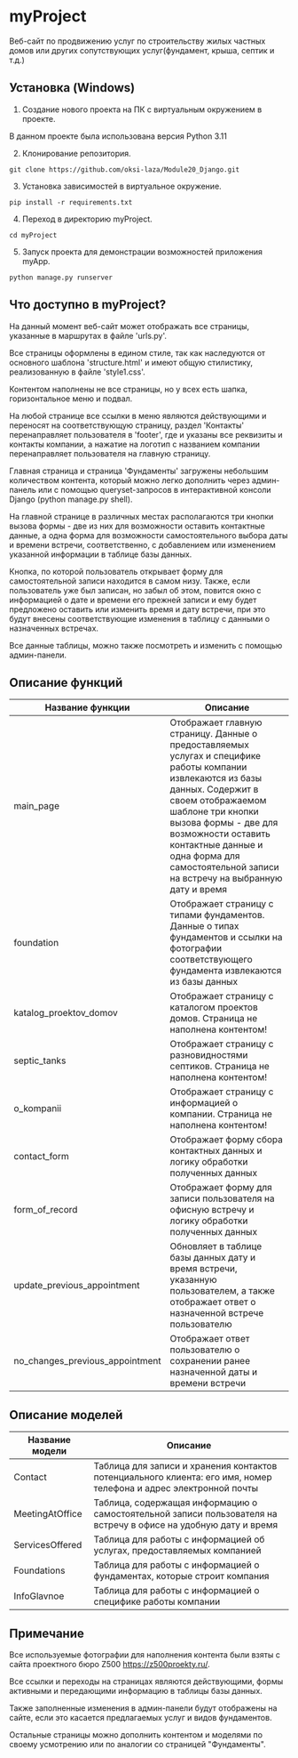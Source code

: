 # myProject
Веб-сайт по продвижению услуг по строительству жилых частных домов или других сопутствующих услуг(фундамент, крыша, септик и т.д.)


## Установка (Windows)

1. Создание нового проекта на ПК с виртуальным окружением в проекте.

В данном проекте была использована версия Python 3.11

2. Клонирование репозитория.

```git clone https://github.com/oksi-laza/Module20_Django.git```

3. Установка зависимостей в виртуальное окружение.

```pip install -r requirements.txt```

4. Переход в директорию myProject.

```cd myProject```

5. Запуск проекта для демонстрации возможностей приложения myApp.

```python manage.py runserver```


## Что доступно в myProject?
На данный момент веб-сайт может отображать все страницы, указанные в маршрутах в файле 'urls.py'.

Все страницы оформлены в едином стиле, так как наследуются от основного шаблона 'structure.html' и 
имеют общую стилистику, реализованную в файле 'style1.css'. 

Контентом наполнены не все страницы, но у всех есть шапка, горизонтальное меню и подвал.

На любой странице все ссылки в меню являются действующими и переносят на соответствующую страницу, раздел 'Контакты' 
перенаправляет пользователя в 'footer', где и указаны все реквизиты и контакты компании, а нажатие на логотип 
с названием компании перенаправляет пользователя на главную страницу.

Главная страница и страница 'Фундаменты' загружены небольшим количеством контента, который можно легко дополнить 
через админ-панель или с помощью queryset-запросов в интерактивной консоли Django (python manage.py shell).

На главной странице в различных местах располагаются три кнопки вызова формы - две из них для возможности оставить 
контактные данные, а одна форма для возможности самостоятельного выбора даты и времени встречи, соответственно, 
с добавлением или изменением указанной информации в таблице базы данных.

Кнопка, по которой пользователь открывает форму для самостоятельной записи находится в самом низу. 
Также, если пользователь уже был записан, но забыл об этом, повится окно с информацией о дате и времени его прежней 
записи и ему будет предложено оставить или изменить время и дату встречи, при это будут внесены соответствующие 
изменения в таблицу с данными о назначенных встречах.

Все данные таблицы, можно также посмотреть и изменить с помощью админ-панели.

## Описание функций
| Название функции                 | Описание                                                                                                                                                                                                                                                                                                          |
|----------------------------------|-------------------------------------------------------------------------------------------------------------------------------------------------------------------------------------------------------------------------------------------------------------------------------------------------------------------|
| main_page                        | Отображает главную страницу. Данные о предоставляемых услугах и специфике работы компании извлекаются из базы данных. Содержит в своем отображаемом шаблоне три кнопки вызова формы - две для возможности оставить контактные данные и одна форма для самостоятельной записи на встречу на выбранную дату и время |
| foundation                       | Отображает страницу с типами фундаментов. Данные о типах фундаментов и ссылки на фотографии соответствующего фундамента извлекаются из базы данных                                                                                                                                                                |
| katalog_proektov_domov           | Отображает страницу с каталогом проектов домов. Страница не наполнена контентом!                                                                                                                                                                                                                                  |
| septic_tanks                     | Отображает страницу с разновидностями септиков. Страница не наполнена контентом!                                                                                                                                                                                                                                  |
| o_kompanii                       | Отображает страницу с информацией о компании. Страница не наполнена контентом!                                                                                                                                                                                                                                    |
| contact_form                     | Отображает форму сбора контактных данных и логику обработки полученных данных                                                                                                                                                                                                                                     |
| form_of_record                   | Отображает форму для записи пользователя на офисную встречу и логику обработки полученных данных                                                                                                                                                                                                                  |
| update_previous_appointment      | Обновляет в таблице базы данных дату и время встречи, указанную пользователем, а также отображает ответ о назначенной встрече пользователю                                                                                                                                                                        |
| no_changes_previous_appointment  | Отображает ответ пользователю о сохранении ранее назначенной даты и времени встречи                                                                                                                                                                                                                               |


## Описание моделей
| Название модели | Описание                                                                                                          |
|-----------------|-------------------------------------------------------------------------------------------------------------------|
| Contact         | Таблица для записи и хранения контактов потенциального клиента: его имя, номер телефона и адрес электронной почты |
| MeetingAtOffice | Таблица, содержащая информацию о самостоятельной записи пользователя на встречу в офисе на удобную дату и время   |
| ServicesOffered | Таблица для работы с информацией об услугах, предоставляемых компанией                                            |
| Foundations     | Таблица для работы с информацией о фундаментах, которые строит компания                                           |
| InfoGlavnoe     | Таблица для работы с информацией о специфике работы компании                                                      |


## Примечание
Все используемые фотографии для наполнения контента были взяты с сайта проектного бюро Z500 https://z500proekty.ru/. 

Все ссылки и переходы на страницах являются действующими, 
формы активными и передающими информацию в таблицы базы данных.

Также заполненные изменения в админ-панели будут отображены на сайте, 
если это касается предлагаемых услуг и видов фундаментов.

Остальные страницы можно дополнить контентом и моделями по своему усмотрению или по аналогии со страницей "Фундаменты".
